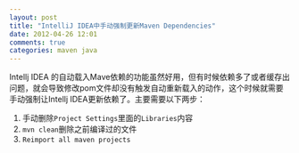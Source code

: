 ```yaml
---
layout: post
title: "IntelliJ IDEA中手动强制更新Maven Dependencies"
date: 2012-04-26 12:01
comments: true
categories: maven java
---
```


Intellj IDEA 的自动载入Mave依赖的功能虽然好用，但有时候依赖多了或者缓存出问题，就会导致修改pom文件却没有触发自动重新载入的动作，这个时候就需要手动强制让Intellj IDEA更新依赖了。主要需要以下两步：

1. 手动删除`Project Settings`里面的`Libraries`内容
2. `mvn clean`删除之前编译过的文件
3. `Reimport all maven projects`